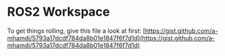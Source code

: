 # ROS2 Workspace

To get things rolling, give this file a look at first: [https://gist.github.com/a-mhamdi/5793a17dcdf784da8b01e1847f6f7d1d](https://gist.github.com/a-mhamdi/5793a17dcdf784da8b01e1847f6f7d1d)


